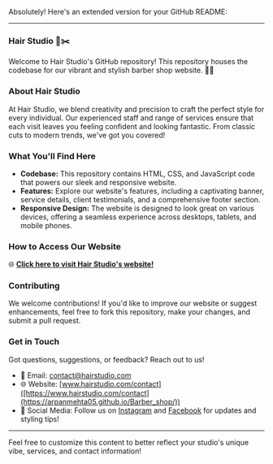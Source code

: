 Absolutely! Here's an extended version for your GitHub README:

---

### Hair Studio 🌟✂️

Welcome to Hair Studio's GitHub repository! This repository houses the codebase for our vibrant and stylish barber shop website. 💈✨

### About Hair Studio

At Hair Studio, we blend creativity and precision to craft the perfect style for every individual. Our experienced staff and range of services ensure that each visit leaves you feeling confident and looking fantastic. From classic cuts to modern trends, we've got you covered!

### What You'll Find Here

- **Codebase:** This repository contains HTML, CSS, and JavaScript code that powers our sleek and responsive website.
- **Features:** Explore our website's features, including a captivating banner, service details, client testimonials, and a comprehensive footer section.
- **Responsive Design:** The website is designed to look great on various devices, offering a seamless experience across desktops, tablets, and mobile phones.

### How to Access Our Website

🌐 **[Click here to visit Hair Studio's website!](https://arpanmehta05.github.io/Barber_shop/)**

### Contributing

We welcome contributions! If you'd like to improve our website or suggest enhancements, feel free to fork this repository, make your changes, and submit a pull request.

### Get in Touch

Got questions, suggestions, or feedback? Reach out to us!

- 📧 Email: contact@hairstudio.com
- 🌐 Website: [www.hairstudio.com/contact]([https://www.hairstudio.com/contact](https://arpanmehta05.github.io/Barber_shop/))
- 📱 Social Media: Follow us on [Instagram](https://www.instagram.com/hairstudio) and [Facebook](https://www.facebook.com/hairstudio) for updates and styling tips!

---

Feel free to customize this content to better reflect your studio's unique vibe, services, and contact information!
